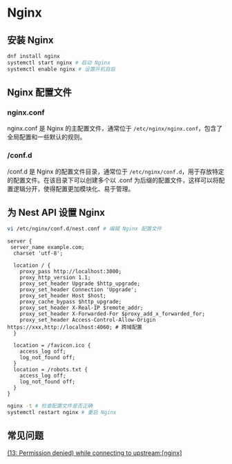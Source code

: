 # Nginx

## 安装 Nginx

```bash
dnf install nginx
systemctl start nginx # 启动 Nginx
systemctl enable nginx # 设置开机自启
```

## Nginx 配置文件

### nginx.conf

nginx.conf 是 Nginx 的主配置文件，通常位于 `/etc/nginx/nginx.conf`，包含了全局配置和一些默认的规则。

### /conf.d

/conf.d 是 Nginx 的配置文件目录，通常位于 `/etc/nginx/conf.d`，用于存放特定的配置文件。在该目录下可以创建多个以 .conf 为后缀的配置文件，这样可以将配置逻辑分开，使得配置更加模块化、易于管理。

## 为 Nest API 设置 Nginx

```bash
vi /etc/nginx/conf.d/nest.conf # 编辑 Nginx 配置文件
```

```nginx
server {
 server_name example.com;
  charset 'utf-8';

  location / {
    proxy_pass http://localhost:3000;
    proxy_http_version 1.1;
    proxy_set_header Upgrade $http_upgrade;
    proxy_set_header Connection 'Upgrade';
    proxy_set_header Host $host;
    proxy_cache_bypass $http_upgrade;
    proxy_set_header X-Real-IP $remote_addr;
    proxy_set_header X-Forwarded-For $proxy_add_x_forwarded_for;
    proxy_set_header Access-Control-Allow-Origin https://xxx,http://localhost:4060; # 跨域配置
  }

  location = /favicon.ico {
    access_log off;
    log_not_found off;
  }
  location = /robots.txt {
    access_log off;
    log_not_found off;
  }
}
```

```bash
nginx -t # 检查配置文件是否正确
systemctl restart nginx # 重启 Nginx
```

## 常见问题

[(13: Permission denied) while connecting to upstream:[nginx]](https://stackoverflow.com/questions/23948527/13-permission-denied-while-connecting-to-upstreamnginx)
